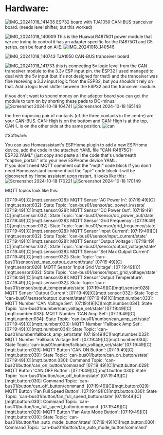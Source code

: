 # Hardware: 
![IMG_20241018_141436](https://github.com/user-attachments/assets/c75316e2-48f6-43c9-b544-35b82bb796bc)
ESP32 board with TJA1050 CAN-BUS tranceiver board. (needs level shifter, but this worked)

![IMG_20241018_140009](https://github.com/user-attachments/assets/aedbd152-b3ed-4c68-9e8d-fad47455ab69)
This is the Huawai R4875G1 power module that we are trying to control
it has an adapter specific for the R4875G1 and G5 series, can be found on AliE.
![IMG_20241018_140546](https://github.com/user-attachments/assets/26adaf1d-337f-4390-b8ca-50e13a5c1673)

![IMG_20241018_140743](https://github.com/user-attachments/assets/ea1e3ff2-27fd-47af-94fe-055ffd697be8)
TJA1050 CAN-BUS tranceiver board


![IMG_20241018_141733](https://github.com/user-attachments/assets/909a2692-d080-4f7c-9965-e06ca748c99c)
this is connecting 5v logic level from the CAN tranceiver module to the 3.3v ESP input pin.
the ESP32 I used managed to deal with the 5v input (but it's not designed for that!) and the tranceiver was fine receiving a 3.3v input logic from the ESP32, but you shouldn't rely on that. Add a logic level shifter beween the ESP32 and the tranceiver module.

if you don't want to spend money on the adapter board you can get the module to turn on by shorting these pads to DC-minus: 
![Screenshot 2024-10-18 164741](https://github.com/user-attachments/assets/edd97e21-da8d-49c3-851b-2305f1d71256)
![Screenshot 2024-10-18 165143](https://github.com/user-attachments/assets/8a0f7d83-c754-46e7-8dd0-eef3c1ae49cb)

the free opposing pair of contacts (of the three contacts in the centre) are your CAN-BUS. CAN-High is on the bottom and CAN-High is at the top, CAN-L is on the other side at the same position.
![can](https://github.com/user-attachments/assets/abf646de-7ed0-40bd-977f-927654330967)

#Software:

You can use Homeassistant's ESPHome plugin to add a new ESPHome device, add the code in the attached YAML file 
"CAN-R4875G1-ESP32.YAML"
(just copy and paste all the code that's underneath "captive_portal:" into your new ESPHome device YAML.  
If you don't need MQTT comment out the "mqtt:" code block
If you don't need Homeassistant comment out the "api:" code block 
it will be discovered by Home assistant upon restart, it looks like this: 
![Screenshot 2024-10-18 170221](https://github.com/user-attachments/assets/00b6da9a-1fe3-4be9-9083-7ba2df3a7ec5)
![Screenshot 2024-10-18 170149](https://github.com/user-attachments/assets/c8e686f8-5a49-41f0-8d6d-133be1017357)

MQTT topics look like this:

[07:19:49][C][mqtt.sensor:028]: MQTT Sensor 'AC Power In':
[07:19:49][C][mqtt.sensor:032]:   State Topic: 'can-bus01/sensor/ac_power_in/state'
[07:19:49][C][mqtt.sensor:028]: MQTT Sensor 'DC Power Out':
[07:19:49][C][mqtt.sensor:032]:   State Topic: 'can-bus01/sensor/dc_power_out/state'
[07:19:49][C][mqtt.sensor:028]: MQTT Sensor 'Grid Frequency':
[07:19:49][C][mqtt.sensor:032]:   State Topic: 'can-bus01/sensor/grid_frequency/state'
[07:19:49][C][mqtt.sensor:028]: MQTT Sensor 'Input Current':
[07:19:49][C][mqtt.sensor:032]:   State Topic: 'can-bus01/sensor/input_current/state'
[07:19:49][C][mqtt.sensor:028]: MQTT Sensor 'Output Voltage':
[07:19:49][C][mqtt.sensor:032]:   State Topic: 'can-bus01/sensor/output_voltage/state'
[07:19:49][C][mqtt.sensor:028]: MQTT Sensor 'Set Max Output Current':
[07:19:49][C][mqtt.sensor:032]:   State Topic: 'can-bus01/sensor/set_max_output_current/state'
[07:19:49][C][mqtt.sensor:028]: MQTT Sensor 'Input Grid Voltage':
[07:19:49][C][mqtt.sensor:032]:   State Topic: 'can-bus01/sensor/input_grid_voltage/state'
[07:19:49][C][mqtt.sensor:028]: MQTT Sensor 'Output Temperature':
[07:19:49][C][mqtt.sensor:032]:   State Topic: 'can-bus01/sensor/output_temperature/state'
[07:19:49][C][mqtt.sensor:028]: MQTT Sensor 'Output Current':
[07:19:49][C][mqtt.sensor:032]:   State Topic: 'can-bus01/sensor/output_current/state'
[07:19:49][C][mqtt.number:033]: MQTT Number 'CAN Voltage Set':
[07:19:49][C][mqtt.number:034]:   State Topic: 'can-bus01/number/can_voltage_set/state'
[07:19:49][C][mqtt.number:033]: MQTT Number 'CAN Amp Set':
[07:19:49][C][mqtt.number:034]:   State Topic: 'can-bus01/number/can_amp_set/state'
[07:19:49][C][mqtt.number:033]: MQTT Number 'Fallback Amp Set':
[07:19:49][C][mqtt.number:034]:   State Topic: 'can-bus01/number/fallback_amp_set/state'
[07:19:49][C][mqtt.number:033]: MQTT Number 'Fallback Voltage Set':
[07:19:49][C][mqtt.number:034]:   State Topic: 'can-bus01/number/fallback_voltage_set/state'
[07:19:49][C][mqtt.button:029]: MQTT Button 'CAN ON Button': 
[07:19:49][C][mqtt.button:030]:   State Topic: 'can-bus01/button/can_on_button/state'
[07:19:49][C][mqtt.button:030]:   Command Topic: 'can-bus01/button/can_on_button/command'
[07:19:49][C][mqtt.button:029]: MQTT Button 'CAN OFF Button': 
[07:19:49][C][mqtt.button:030]:   State Topic: 'can-bus01/button/can_off_button/state'
[07:19:49][C][mqtt.button:030]:   Command Topic: 'can-bus01/button/can_off_button/command'
[07:19:49][C][mqtt.button:029]: MQTT Button 'Fan Full Speed Button': 
[07:19:49][C][mqtt.button:030]:   State Topic: 'can-bus01/button/fan_full_speed_button/state'
[07:19:49][C][mqtt.button:030]:   Command Topic: 'can-bus01/button/fan_full_speed_button/command'
[07:19:49][C][mqtt.button:029]: MQTT Button 'Fan Auto Mode Button': 
[07:19:49][C][mqtt.button:030]:   State Topic: 'can-bus01/button/fan_auto_mode_button/state'
[07:19:49][C][mqtt.button:030]:   Command Topic: 'can-bus01/button/fan_auto_mode_button/command'



